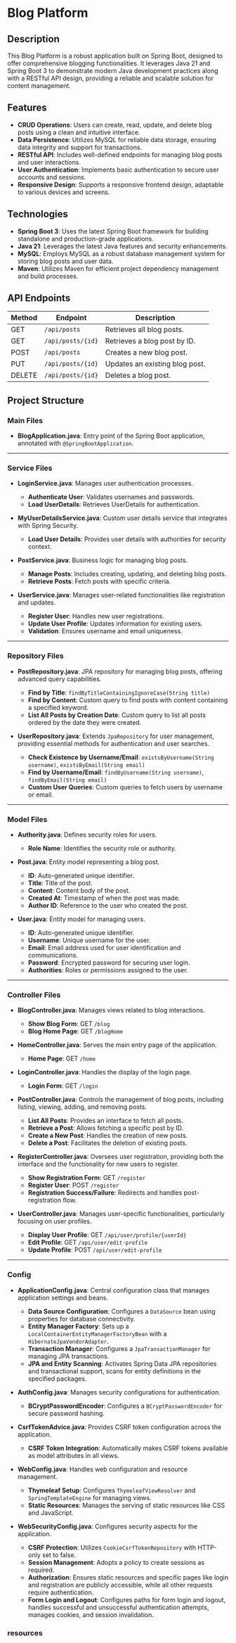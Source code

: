 # Blog Platform

## Description
This Blog Platform is a robust application built on Spring Boot, designed to offer comprehensive blogging functionalities. It leverages Java 21 and Spring Boot 3 to demonstrate modern Java development practices along with a RESTful API design, providing a reliable and scalable solution for content management.

## Features
- **CRUD Operations**: Users can create, read, update, and delete blog posts using a clean and intuitive interface.
- **Data Persistence**: Utilizes MySQL for reliable data storage, ensuring data integrity and support for transactions.
- **RESTful API**: Includes well-defined endpoints for managing blog posts and user interactions.
- **User Authentication**: Implements basic authentication to secure user accounts and sessions.
- **Responsive Design**: Supports a responsive frontend design, adaptable to various devices and screens.

## Technologies
- **Spring Boot 3**: Uses the latest Spring Boot framework for building standalone and production-grade applications.
- **Java 21**: Leverages the latest Java features and security enhancements.
- **MySQL**: Employs MySQL as a robust database management system for storing blog posts and user data.
- **Maven**: Utilizes Maven for efficient project dependency management and build processes.

## API Endpoints

| Method | Endpoint           | Description                        |
|--------|--------------------|------------------------------------|
| GET    | `/api/posts`       | Retrieves all blog posts.          |
| GET    | `/api/posts/{id}`  | Retrieves a blog post by ID.       |
| POST   | `/api/posts`       | Creates a new blog post.           |
| PUT    | `/api/posts/{id}`  | Updates an existing blog post.     |
| DELETE | `/api/posts/{id}`  | Deletes a blog post.               |

## Project Structure

### Main Files
- **BlogApplication.java**: Entry point of the Spring Boot application, annotated with `@SpringBootApplication`.

---

### Service Files
- **LoginService.java**: Manages user authentication processes.
    - **Authenticate User**: Validates usernames and passwords.
    - **Load UserDetails**: Retrieves UserDetails for authentication.

- **MyUserDetailsService.java**: Custom user details service that integrates with Spring Security.
    - **Load User Details**: Provides user details with authorities for security context.

- **PostService.java**: Business logic for managing blog posts.
    - **Manage Posts**: Includes creating, updating, and deleting blog posts.
    - **Retrieve Posts**: Fetch posts with specific criteria.

- **UserService.java**: Manages user-related functionalities like registration and updates.
    - **Register User**: Handles new user registrations.
    - **Update User Profile**: Updates information for existing users.
    - **Validation**: Ensures username and email uniqueness.

---

### Repository Files
- **PostRepository.java**: JPA repository for managing blog posts, offering advanced query capabilities.
    - **Find by Title**: `findByTitleContainingIgnoreCase(String title)`
    - **Find by Content**: Custom query to find posts with content containing a specified keyword.
    - **List All Posts by Creation Date**: Custom query to list all posts ordered by the date they were created.

- **UserRepository.java**: Extends `JpaRepository` for user management, providing essential methods for authentication and user searches.
    - **Check Existence by Username/Email**: `existsByUsername(String username)`, `existsByEmail(String email)`
    - **Find by Username/Email**: `findByUsername(String username)`, `findByEmail(String email)`
    - **Custom User Queries**: Custom queries to fetch users by username or email.

---

### Model Files
- **Authority.java**: Defines security roles for users.
    - **Role Name**: Identifies the security role or authority.

- **Post.java**: Entity model representing a blog post.
    - **ID**: Auto-generated unique identifier.
    - **Title**: Title of the post.
    - **Content**: Content body of the post.
    - **Created At**: Timestamp of when the post was made.
    - **Author ID**: Reference to the user who created the post.

- **User.java**: Entity model for managing users.
    - **ID**: Auto-generated unique identifier.
    - **Username**: Unique username for the user.
    - **Email**: Email address used for user identification and communications.
    - **Password**: Encrypted password for securing user login.
    - **Authorities**: Roles or permissions assigned to the user.

---

### Controller Files
- **BlogController.java**: Manages views related to blog interactions.
    - **Show Blog Form**: GET `/blog`
    - **Blog Home Page**: GET `/blogHome`

- **HomeController.java**: Serves the main entry page of the application.
    - **Home Page**: GET `/home`

- **LoginController.java**: Handles the display of the login page.
    - **Login Form**: GET `/login`

- **PostController.java**: Controls the management of blog posts, including listing, viewing, adding, and removing posts.
    - **List All Posts**: Provides an interface to fetch all posts.
    - **Retrieve a Post**: Allows fetching a specific post by ID.
    - **Create a New Post**: Handles the creation of new posts.
    - **Delete a Post**: Facilitates the deletion of existing posts.

- **RegisterController.java**: Oversees user registration, providing both the interface and the functionality for new users to register.
    - **Show Registration Form**: GET `/register`
    - **Register User**: POST `/register`
    - **Registration Success/Failure**: Redirects and handles post-registration flow.

- **UserController.java**: Manages user-specific functionalities, particularly focusing on user profiles.
    - **Display User Profile**: GET `/api/user/profile/{userId}`
    - **Edit Profile**: GET `/api/user/edit-profile`
    - **Update Profile**: POST `/api/user/edit-profile`

---

### Config
- **ApplicationConfig.java**: Central configuration class that manages application settings and beans.
    - **Data Source Configuration**: Configures a `DataSource` bean using properties for database connectivity.
    - **Entity Manager Factory**: Sets up a `LocalContainerEntityManagerFactoryBean` with a `HibernateJpaVendorAdapter`.
    - **Transaction Manager**: Configures a `JpaTransactionManager` for managing JPA transactions.
    - **JPA and Entity Scanning**: Activates Spring Data JPA repositories and transactional support, scans for entity definitions in the specified packages.

- **AuthConfig.java**: Manages security configurations for authentication.
    - **BCryptPasswordEncoder**: Configures a `BCryptPasswordEncoder` for secure password hashing.

- **CsrfTokenAdvice.java**: Provides CSRF token configuration across the application.
    - **CSRF Token Integration**: Automatically makes CSRF tokens available as model attributes in all views.

- **WebConfig.java**: Handles web configuration and resource management.
    - **Thymeleaf Setup**: Configures `ThymeleafViewResolver` and `SpringTemplateEngine` for managing views.
    - **Static Resources**: Manages the serving of static resources like CSS and JavaScript.

- **WebSecurityConfig.java**: Configures security aspects for the application.
    - **CSRF Protection**: Utilizes `CookieCsrfTokenRepository` with HTTP-only set to false.
    - **Session Management**: Adopts a policy to create sessions as required.
    - **Authorization**: Ensures static resources and specific pages like login and registration are publicly accessible, while all other requests require authentication.
    - **Form Login and Logout**: Configures paths for form login and logout, handles successful and unsuccessful authentication attempts, manages cookies, and session invalidation.


### resources
